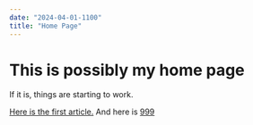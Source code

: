 ```yaml
---
date: "2024-04-01-1100"
title: "Home Page"
---
```


# This is possibly my home page

If it is, things are starting to work.

[Here is the first article.](initial.html)
And here is [999](999)